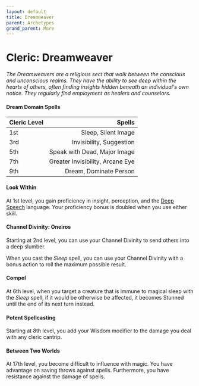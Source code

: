 ```yaml
---
layout: default
title: Dreamweaver
parent: Archetypes
grand_parent: More
---
```


# Cleric: Dreamweaver

_The Dreamweavers are a religious sect that walk between the conscious and unconscious realms. They have the ability to see deep within the hearts of others, often finding insights hidden beneath an individual's own notice. They regularly find employment as healers and counselors._


#### Dream Domain Spells

| Cleric Level |                           Spells |
| :----------- | -------------------------------: |
| 1st          |              Sleep, Silent Image |
| 3rd          |         Invisibility, Suggestion |
| 5th          |     Speak with Dead, Major Image |
| 7th          | Greater Invisibility, Arcane Eye |
| 9th          |           Dream, Dominate Person |


#### Look Within 

At 1st level, you gain proficiency in insight, perception, and the [Deep Speech](../languages/secret_languages) language. Your proficiency bonus is doubled when you use either skill.


#### Channel Divinity: Oneiros

Starting at 2nd level, you can use your Channel Divinity to send others into a deep slumber.

When you cast the _Sleep_ spell, you can use your Channel Divinity with a bonus action to roll the maximum possible result.


#### Compel

At 6th level, when you target a creature that is immune to magical sleep with the _Sleep_ spell, if it would be otherwise be affected, it becomes Stunned until the end of its next turn instead.


#### Potent Spellcasting

Starting at 8th level, you add your Wisdom modifier to the damage you deal with any cleric cantrip.


#### Between Two Worlds

At 17th level, you become difficult to influence with magic. You have advantage on saving throws against spells. Furthermore, you have resistance against the damage of spells.